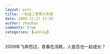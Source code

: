 ```yaml
---
layout: post
title: 一句话二零零九年尾
date: 2009-12-27 17:56
author: zhaohao
comments: true
categories: [weblog]
---
```

2009年飞奔而过，青春在消耗，人是否也一起成长？
